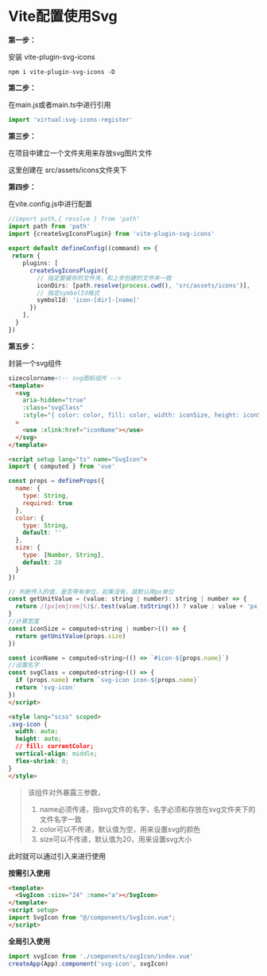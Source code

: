 # Vite配置使用Svg

**第一步：**

安装 vite-plugin-svg-icons

```
npm i vite-plugin-svg-icons -D
```

**第二步：**

在main.js或者main.ts中进行引用

```typescript
import 'virtual:svg-icons-register'
```

**第三步：**

在项目中建立一个文件夹用来存放svg图片文件

这里创建在 src/assets/icons文件夹下

**第四步：**

在vite.config.js中进行配置

```typescript
//import path,{ resolve } from 'path'
import path from 'path'
import {createSvgIconsPlugin} from 'vite-plugin-svg-icons'
 
export default defineConfig((command) => {
 return {
    plugins: [
      createSvgIconsPlugin({
        // 指定要缓存的文件夹，和上步创建的文件夹一致
        iconDirs: [path.resolve(process.cwd(), 'src/assets/icons')],
        // 指定symbolId格式
        symbolId: 'icon-[dir]-[name]'
      })
    ],
  }
})
```

**第五步：**

封装一个svg组件

```html
sizecolorname<!-- svg图标组件 -->
<template>
  <svg
    aria-hidden="true"
    :class="svgClass"
    :style="{ color: color, fill: color, width: iconSize, height: iconSize }"
  >
    <use :xlink:href="iconName"></use>
  </svg>
</template>

<script setup lang="ts" name="SvgIcon">
import { computed } from 'vue'

const props = defineProps({
  name: {
    type: String,
    required: true
  },
  color: {
    type: String,
    default: ''
  },
  size: {
    type: [Number, String],
    default: 20
  }
})

// 判断传入的值，是否带有单位，如果没有，就默认用px单位
const getUnitValue = (value: string | number): string | number => {
  return /(px|em|rem|%)$/.test(value.toString()) ? value : value + 'px'
}
//计算宽度
const iconSize = computed<string | number>(() => {
  return getUnitValue(props.size)
})

const iconName = computed<string>(() => `#icon-${props.name}`)
//设置名字
const svgClass = computed<string>(() => {
  if (props.name) return `svg-icon icon-${props.name}`
  return 'svg-icon'
})
</script>

<style lang="scss" scoped>
.svg-icon {
  width: auto;
  height: auto;
  // fill: currentColor;
  vertical-align: middle;
  flex-shrink: 0;
}
</style>
```

>  该组件对外暴露三参数，
> 
> 1. name必须传递，指svg文件的名字，名字必须和存放在svg文件夹下的文件名字一致
> 2. color可以不传递，默认值为空，用来设置svg的颜色
> 3. size可以不传递，默认值为20，用来设置svg大小

此时就可以通过引入来进行使用

**按需引入使用**

```html
<template>
  <SvgIcon :size="24" :name="a"></SvgIcon>
</template>
<script setup>
import SvgIcon from "@/components/SvgIcon.vue";
</script>
```

**全局引入使用**

```typescript
import svgIcon from './components/svgIcon/index.vue'
createApp(App).component('svg-icon', svgIcon)
```
